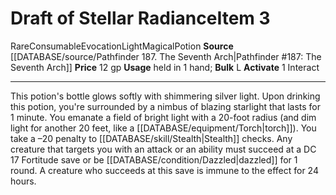 ﻿---
actions: '[one-action]'
bulk: L
id: '1823'
item_category: Consumables
item_subcategory: Potions
level: '3'
name: Draft of Stellar Radiance
price: 12 gp
rarity: Rare
school: Evocation
source: '[[DATABASE/source/Pathfinder 187. The Seventh Arch|Pathfinder #187: The Seventh
  Arch]]'
subcategory: consumable/potion
trait:
- '[[DATABASE/trait/Consumable|Consumable]]'
- '[[DATABASE/trait/Evocation|Evocation]]'
- '[[DATABASE/trait/Light|Light]]'
- '[[DATABASE/trait/Magical|Magical]]'
- '[[DATABASE/trait/Potion|Potion]]'
- '[[DATABASE/trait/Rare|Rare]]'
type: Item
usage: held in 1 hand

---
# Draft of Stellar Radiance<span class="item-type">Item 3</span>

<span class="trait-rare item-trait">Rare</span><span class="item-trait">Consumable</span><span class="item-trait">Evocation</span><span class="item-trait">Light</span><span class="item-trait">Magical</span><span class="item-trait">Potion</span>
**Source** [[DATABASE/source/Pathfinder 187. The Seventh Arch|Pathfinder #187: The Seventh Arch]]
**Price** 12 gp
**Usage** held in 1 hand; **Bulk** L
**Activate** <span class="action-icon">1</span> Interact

---
This potion's bottle glows softly with shimmering silver light. Upon drinking this potion, you're surrounded by a nimbus of blazing starlight that lasts for 1 minute. You emanate a field of bright light with a 20-foot radius (and dim light for another 20 feet, like a [[DATABASE/equipment/Torch|torch]]). You take a –20 penalty to [[DATABASE/skill/Stealth|Stealth]] checks. Any creature that targets you with an attack or an ability must succeed at a DC 17 Fortitude save or be [[DATABASE/condition/Dazzled|dazzled]] for 1 round. A creature who succeeds at this save is immune to the effect for 24 hours.